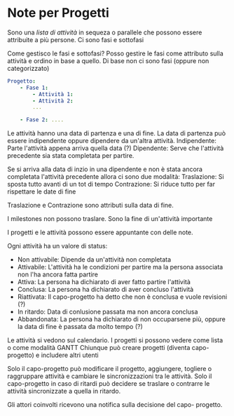 # Note per Progetti

Sono una _lista di attività_ in sequeza o parallele che possono essere attribuite
a più persone. Ci sono fasi e sottofasi

Come gestisco le fasi e sottofasi?
Posso gestire le fasi come attributo sulla attività e ordino in base a quello.
Di base non ci sono fasi (oppure non categorizzato)

```yaml
Progetto:
    - Fase 1:
        - Attività 1:
        - Attività 2:
        ...

    - Fase 2: ....
```

Le attività hanno una data di partenza e una di fine. La data di partenza può
essere indipendente oppure dipendere da un'altra attività.
Indipendente: Parte l'attività appena arriva quella data (?)
Dipendente: Serve che l'attività precedente sia stata completata per partire.

Se si arriva alla data di inzio in una dipendente e non è stata ancora completata
l'attività precedente allora ci sono due modalità:
Traslazione: Si sposta tutto avanti di un tot di tempo
Contrazione: Si riduce tutto per far rispettare le date di fine

Traslazione e Contrazione sono attributi sulla data di fine.

I milestones non possono traslare. Sono la fine di un'attività importante

I progetti e le attività possono essere appuntante con delle note.

Ogni attività ha un valore di status:

- Non attivabile: Dipende da un'attività non completata
- Attivabile: L'attività ha le condizioni per partire ma la persona associata non l'ha ancora fatta partire
- Attiva: La persona ha dichiarato di aver fatto partire l'attività
- Conclusa: La persona ha dichiarato di aver concluso l'attività
- Riattivata: Il capo-progetto ha detto che non è conclusa e vuole revisioni (?)
- In ritardo: Data di conlusione passata ma non ancora conclusa
- Abbandonata: La persona ha dichiarato di non occuparsene più, oppure la data di fine è passata da molto tempo (?)

Le attività si vedono sul calendario.
I progetti si possono vedere come lista o come modalità GANTT
Chiunque può creare progetti (diventa capo-progetto) e includere altri utenti

Solo il capo-progetto può modificare il progetto, aggiungere, togliere o
raggruppare attività e cambiare le sincronizzazioni tra le attività.
Solo il capo-progetto in caso di ritardi può decidere se traslare o contrarre le
attività sincronizzate a quella in ritardo.

Gli attori coinvolti ricevono una notifica sulla decisione del capo- progetto.
